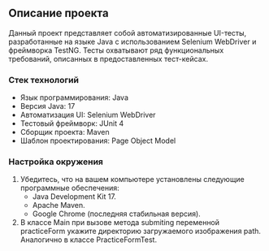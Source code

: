 ## Описание проекта

Данный проект представляет собой автоматизированные UI-тесты, разработанные на языке Java с использованием Selenium WebDriver и фреймворка TestNG. Тесты охватывают ряд функциональных требований, описанных в предоставленных тест-кейсах.

### Стек технологий

- Язык программирования: Java
- Версия Java: 17
- Автоматизация UI: Selenium WebDriver
- Тестовый фреймворк: JUnit 4
- Сборщик проекта: Maven
- Шаблон проектирования: Page Object Model

### Настройка окружения

1. Убедитесь, что на вашем компьютере установлены следующие программные обеспечения:
   - Java Development Kit  17.
   - Apache Maven.
   - Google Chrome (последняя стабильная версия).
2. В классе Main при вызове метода submiting переменной practiceForm укажите директорию загружаемого изображения path. Аналогично в классе PracticeFormTest.
   
